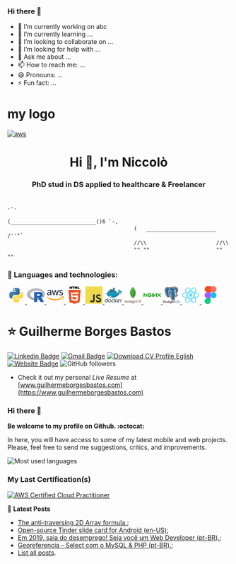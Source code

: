 ### Hi there 👋


- 🔭 I’m currently working on abc
- 🌱 I’m currently learning ...
- 👯 I’m looking to collaborate on ...
- 🤔 I’m looking for help with ...
- 💬 Ask me about ...
- 📫 How to reach me: ...
- 😄 Pronouns: ...
- ⚡ Fun fact: ...


# my logo
<a href="https://haishan.com" target="_blank"> <img src="https://d32ogoqmya1dw8.cloudfront.net/images/departments/dept/university_mn_logo.png" alt="aws" width="40" height="40"/> </a>



<h1 align="center">Hi 👋, I'm Niccolò</h1>
<h3 align="center">PhD stud in DS applied to healthcare & Freelancer</h3>

                                                                         .-.
                                            (___________________________()6 `-,
                                            (   ______________________   /''"`
                                            //\\                      //\\
                                            "" ""                     "" ""

<h3 align="left"> 🔨 Languages and technologies:</h3>
<p align="left"> <a href="https://www.python.org/" target="_blank"> <img src="https://raw.githubusercontent.com/devicons/devicon/master/icons/python/python-original.svg" alt="python" width="40" height="40"/> </a> <a href="https://rstudio.com/" target="_blank"> <img src="https://raw.githubusercontent.com/devicons/devicon/master/icons/r/r-original.svg" alt="r" width="40" height="40"/> </a> 
<a href="https://aws.amazon.com" target="_blank"> <img src="https://raw.githubusercontent.com/devicons/devicon/master/icons/amazonwebservices/amazonwebservices-original-wordmark.svg" alt="aws" width="40" height="40"/> </a>
 <a href="https://www.w3.org/html/" target="_blank"> <img src="https://raw.githubusercontent.com/devicons/devicon/master/icons/html5/html5-original-wordmark.svg" alt="html5" width="40" height="40"/> </a>  <a href="https://www.javascript.com/" target="_blank"> <img src="https://raw.githubusercontent.com/devicons/devicon/master/icons/javascript/javascript-original.svg" alt="javascript" width="40" height="40"/> </a>  <a href="https://www.docker.com/" target="_blank"> <img src="https://raw.githubusercontent.com/devicons/devicon/master/icons/docker/docker-original-wordmark.svg" alt="docker" width="40" height="40"/> </a> <a href="https://www.mongodb.com/" target="_blank"> <img src="https://raw.githubusercontent.com/devicons/devicon/master/icons/mongodb/mongodb-original-wordmark.svg" alt="mongodb" width="40" height="40"/> </a> <a href="https://www.nginx.com" target="_blank"> <img src="https://raw.githubusercontent.com/devicons/devicon/master/icons/nginx/nginx-original.svg" alt="nginx" width="40" height="40"/> </a> <a href="https://www.postgresql.org" target="_blank"> <img src="https://raw.githubusercontent.com/devicons/devicon/master/icons/postgresql/postgresql-original-wordmark.svg" alt="postgresql" width="40" height="40"/> </a> 
<a href="https://it.reactjs.org/" target="_blank"> <img src="https://raw.githubusercontent.com/devicons/devicon/master/icons/react/react-original.svg" alt="react.js" width="40" height="40"/> </a>  <a href="https://www.figma.com/" target="_blank"> <img src="https://raw.githubusercontent.com/devicons/devicon/master/icons/figma/figma-original.svg" alt="Figma" width="40" height="40"/> </a> </p>


# ⭐ Guilherme Borges Bastos
[![Linkedin Badge](https://img.shields.io/badge/-LinkedIn-blue?style=flat-square&logo=Linkedin&logoColor=white&link=https://www.linkedin.com/in/guilhermeborgesbastos/)](https://www.linkedin.com/in/guilhermeborgesbastos/)
[![Gmail Badge](https://img.shields.io/badge/-Gmail-c14438?style=flat-square&logo=Gmail&logoColor=white&link=mailto:guilhermeborgesbastos@gmail.com)](mailto:guilhermeborgesbastos@gmail.com)
[![Download CV Profile Eglish](https://img.shields.io/badge/Download-CV%20Profile-blue)](https://assets.guilhermeborgesbastos.com/live-resume/cv-english-guilherme-bastos-v2.0.pdf)
[![Website Badge](https://img.shields.io/badge/website-Access%20website-green)](https://guilhermeborgesbastos.com/)
![GitHub followers](https://img.shields.io/github/followers/guilhermeborgesbastos?label=Follow&style=social)

* Check it out my personal _Live Resume_ at [www.guilhermeborgesbastos.com](https://www.guilhermeborgesbastos.com)

### Hi there 👋
**Be welcome to my profile on Github. :octocat:**
<p>In here, you will have access to some of my latest mobile and web projects. Please, feel free to send me suggestions, critics, and improvements.</p>

![Most used languages](https://github-readme-stats.vercel.app/api/top-langs/?username=guilhermeborgesbastos&layout=compact)

### My Last Certification(s)
[![AWS Certified Cloud Practitioner](https://images.credly.com/size/120x120/images/00634f82-b07f-4bbd-a6bb-53de397fc3a6/image.png)](https://www.credly.com/badges/e8bfc40c-cc61-4307-8c29-84b57f5c931b/public_url)

📕 **Latest Posts**
<!-- POST-LIST:START -->
- [The anti-traversing 2D Array formula.](https://www.linkedin.com/pulse/anti-traversing-2d-array-formula-guilherme-borges-bastos/);
- [Open-source Tinder slide card for Android (en-US)](https://www.linkedin.com/pulse/tinder-slide-card-android-open-source-en-guilherme-borges-bastos/);
- [Em 2019, saia do desemprego! Seja você um Web Developer (pt-BR).](https://www.linkedin.com/pulse/em-2019-saia-do-desemprego-seja-voc%C3%AA-um-web-developer-borges-bastos/);
- [Georeferencia - Select com o MySQL & PHP (pt-BR).](https://www.linkedin.com/pulse/georeferencia-select-com-o-mysql-php-pt-br-guilherme-borges-bastos/);
- [List all posts](https://www.linkedin.com/in/guilhermeborgesbastos/detail/recent-activity/posts/).
<!-- POST-LIST:END -->

